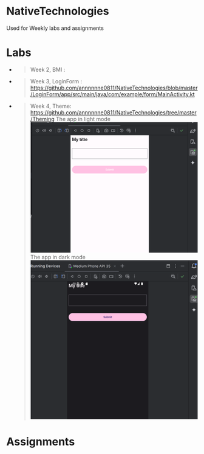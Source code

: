 # NativeTechnologies
Used for Weekly labs and assignments 

# Labs 
- > Week 2, BMI : 
- > Week 3, LoginForm : https://github.com/annnnnne0811/NativeTechnologies/blob/master/LoginForm/app/src/main/java/com/example/form/MainActivity.kt
- > Week 4, Theme: https://github.com/annnnnne0811/NativeTechnologies/tree/master/Theming
  > The app in light mode 
  > ![img.png](img.png)
  > The app in dark mode 
  > ![img_1.png](img_1.png)





# Assignments

